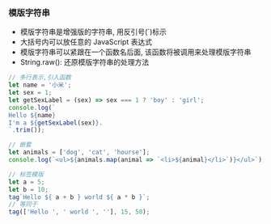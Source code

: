 ### 模版字符串
- 模版字符串是增强版的字符串, 用反引号(`)标示
- 大括号内可以放任意的 JavaScript 表达式
- 模版字符串可以紧跟在一个函数名后面, 该函数将被调用来处理模版字符串
- String.raw(): 还原模版字符串的处理方法

```js
// 多行表示,引入函数
let name = '小米';
let sex = 1;
let getSexLabel = (sex) => sex === 1 ? 'boy' : 'girl';
console.log(`
Hello ${name}
I'm a ${getSexLabel(sex)}.
`.trim());

// 嵌套
let animals = ['dog', 'cat', 'hourse'];
console.log(`<ul>${animals.map(animal => `<li>${animal}</li>`)}</ul>`);

// 标签模版
let a = 5;
let b = 10;
tag`Hello ${ a + b } world ${ a * b }`;
// 等同于
tag(['Hello ', ' world ', ''], 15, 50);
```